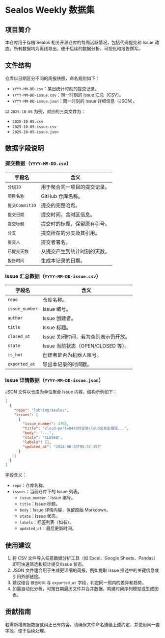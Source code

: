 # Sealos Weekly 数据集

## 项目简介
本仓库用于存档 Sealos 相关开源仓库的每周活跃情况，包括代码提交和 Issue 动态。所有数据均为离线导出，便于后续的数据分析、可视化和报告撰写。

## 文件结构
仓库以日期区分不同的周报快照，命名规则如下：

- `YYYY-MM-DD.csv`：某日统计时刻的提交记录。
- `YYYY-MM-DD-issue.csv`：同一时刻的 Issue 汇总（CSV）。
- `YYYY-MM-DD-issue.json`：同一时刻的 Issue 详细信息（JSON）。

以 `2025-10-05` 为例，对应的三类文件为：

- `2025-10-05.csv`
- `2025-10-05-issue.csv`
- `2025-10-05-issue.json`

## 数据字段说明
### 提交数据（`YYYY-MM-DD.csv`）
| 字段名 | 含义 |
| --- | --- |
| `分组ID` | 用于聚合同一项目的提交记录。 |
| `项目名称` | GitHub 仓库名称。 |
| `提交CommitID` | 提交的完整哈希。 |
| `提交日期` | 提交时间，含时区信息。 |
| `提交标题` | 提交时的标题，保留原有引号。 |
| `分支` | 提交所在的分支及其引用。 |
| `提交人` | 提交者署名。 |
| `已提交天数` | 从提交产生到统计时刻的天数。 |
| `报告时间` | 生成本记录的日期。 |

### Issue 汇总数据（`YYYY-MM-DD-issue.csv`）
| 字段名 | 含义 |
| --- | --- |
| `repo` | 仓库名称。 |
| `issue_number` | Issue 编号。 |
| `author` | Issue 创建者。 |
| `title` | Issue 标题。 |
| `closed_at` | Issue 关闭时间，若为空则表示仍开放。 |
| `state` | Issue 当前状态（OPEN/CLOSED 等）。 |
| `is_bot` | 创建者是否为机器人账号。 |
| `exported_at` | 导出本记录的时间戳。 |

### Issue 详情数据（`YYYY-MM-DD-issue.json`）
JSON 文件以仓库为单位聚合 Issue 内容。结构示例如下：

```json
[
  {
    "repo": "labring/sealos",
    "issues": [
      {
        "issue_number": 4764,
        "title": "cloud-port=8443时安装cloud会发生错误...",
        "body": "...",
        "state": "CLOSED",
        "labels": [],
        "updated_at": "2024-06-26T08:32:15Z"
      }
    ]
  }
]
```

字段含义：

- `repo`：仓库名称。
- `issues`：当前仓库下的 Issue 列表。
  - `issue_number`：Issue 编号。
  - `title`：Issue 标题。
  - `body`：Issue 详情内容，保留原始 Markdown。
  - `state`：Issue 状态。
  - `labels`：标签列表（如有）。
  - `updated_at`：最后更新时间。

## 使用建议
1. 将 CSV 文件导入任意数据分析工具（如 Excel、Google Sheets、Pandas）即可快速筛选和统计提交/Issue 状态。
2. JSON 文件适合用于生成更详细的周报，例如提取 Issue 描述中的关键信息或引用外部链接。
3. 建议结合 `报告时间` 与 `exported_at` 字段，判定同一周内的差异和趋势。
4. 如需自动化分析，可按日期遍历文件并合并数据，构建时间序列模型或生成图表。

## 贡献指南
若需新增周报数据或纠正已有内容，请确保文件命名遵循上述约定，并使用同一套字段，便于后续处理。

